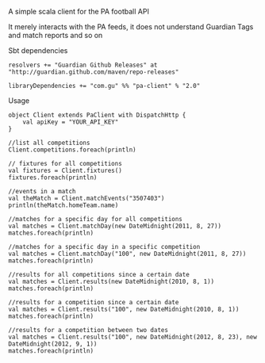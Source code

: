 A simple scala client for the PA football API

It merely interacts with the PA feeds, it does not understand Guardian Tags and match reports and so on

Sbt dependencies

    resolvers += "Guardian Github Releases" at "http://guardian.github.com/maven/repo-releases"

    libraryDependencies += "com.gu" %% "pa-client" % "2.0"

Usage

    object Client extends PaClient with DispatchHttp {
        val apiKey = "YOUR_API_KEY"
    }

    //list all competitions
    Client.competitions.foreach(println)

    // fixtures for all competitions
    val fixtures = Client.fixtures()
    fixtures.foreach(println)
    
    //events in a match
    val theMatch = Client.matchEvents("3507403")
    println(theMatch.homeTeam.name)

    //matches for a specific day for all competitions
    val matches = Client.matchDay(new DateMidnight(2011, 8, 27))
    matches.foreach(println)

    //matches for a specific day in a specific competition
    val matches = Client.matchDay("100", new DateMidnight(2011, 8, 27))
    matches.foreach(println)

    //results for all competitions since a certain date
    val matches = Client.results(new DateMidnight(2010, 8, 1))
    matches.foreach(println)
    
    //results for a competition since a certain date
    val matches = Client.results("100", new DateMidnight(2010, 8, 1))
    matches.foreach(println)

    //results for a competition between two dates
    val matches = Client.results("100", new DateMidnight(2012, 8, 23), new DateMidnight(2012, 9, 1))
    matches.foreach(println)